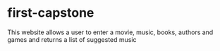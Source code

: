 # first-capstone
This website allows a user to enter a movie, music, books, authors and games and returns a list of suggested music
